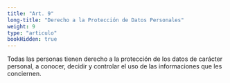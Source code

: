```yaml
---
title: "Art. 9"
long-title: "Derecho a la Protección de Datos Personales"
weight: 9
type: "articulo"
bookHidden: true
---
```

Todas las personas tienen derecho a la protección de los datos de carácter personal, a conocer, decidir y controlar el uso de las informaciones que les conciernen.
